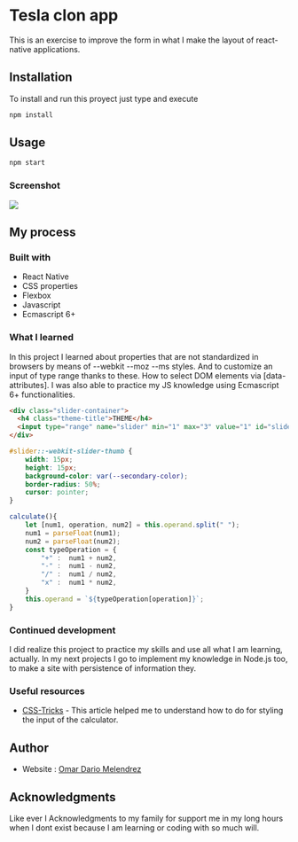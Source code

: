 # Tesla clon app

This is an exercise to improve the form in what I make the layout of react-native applications.

## Installation
To install and run this proyect just type and execute
```bash
npm install
```

## Usage
```bash
npm start
```


### Screenshot

![](./images/screenshot.png)


## My process

### Built with

- React Native
- CSS properties
- Flexbox
- Javascript
- Ecmascript 6+

### What I learned

In this project I learned about properties that are not standardized in browsers by means of --webkit --moz --ms styles.
And to customize an input of type range thanks to these.
How to select DOM elements via [data-attributes].
I was also able to practice my JS knowledge using Ecmascript 6+ functionalities.

```html
<div class="slider-container">
  <h4 class="theme-title">THEME</h4>
  <input type="range" name="slider" min="1" max="3" value="1" id="slider" />
</div>
```
```css
#slider::-webkit-slider-thumb {
    width: 15px;
    height: 15px;
    background-color: var(--secondary-color);
    border-radius: 50%;
    cursor: pointer;
}
```
```js
calculate(){
    let [num1, operation, num2] = this.operand.split(" ");
    num1 = parseFloat(num1);
    num2 = parseFloat(num2);
    const typeOperation = {
        "+" :  num1 + num2, 
        "-" :  num1 - num2, 
        "/" :  num1 / num2, 
        "x" :  num1 * num2, 
    }
    this.operand = `${typeOperation[operation]}`;
}

```

### Continued development

I did realize this project to practice my skills and use all what I am learning, actually.
In my next projects I go to implement my knowledge in Node.js too, to make a site with persistence of information they.



### Useful resources

- [CSS-Tricks](https://css-tricks.com/styling-cross-browser-compatible-range-inputs-css/) - This article helped me to understand how to do for styling the input of the calculator.


## Author

- Website : [Omar Dario Melendrez](https://omardario.online)



## Acknowledgments

Like ever I Acknowledgments to my family for support me in my long hours when I dont exist because I am learning or coding with so much will.

